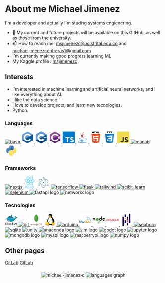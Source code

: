 # About me Michael Jimenez

I'm a developer and actually I'm studing systems engienering.

- 💼 My current and future projects will be available on this GitHub, as well as those from the university.
- 📫 How to reach me: msjimenezc@udistrital.edu.co and michaeljimenezcontreras1@gmail.com
- I'm currently making good progress learning ML
- My Kaggle profile : [msjimenezc](https://www.kaggle.com/msjimenezc)

## Interests

- I'm interested in machine learning and artificial neural networks, and I like everything about AI.
- I like the data science.
- I love to develop projects, and learn new tecnologies.
- Python.


<!----------------------------------------------------------------------------------------------------------------------------->
<h3 align="left">Languages</h3>
<p>
<a href="https://www.gnu.org/software/bash/" target="_blank" rel="noreferrer">
<img src="https://www.vectorlogo.zone/logos/gnu_bash/gnu_bash-icon.svg" alt="bash" width="40" height="40"/>
</a>

<a href="https://www.cprogramming.com/" target="_blank" rel="noreferrer">
<img src="https://raw.githubusercontent.com/devicons/devicon/master/icons/c/c-original.svg" alt="c" width="40" height="40"/>
</a>

<a href="https://www.w3schools.com/cpp/" target="_blank" rel="noreferrer">
<img src="https://raw.githubusercontent.com/devicons/devicon/master/icons/cplusplus/cplusplus-original.svg" alt="cplusplus" width="40" height="40"/>
</a>

<a href="https://www.w3schools.com/cs/" target="_blank" rel="noreferrer">
<img src="https://raw.githubusercontent.com/devicons/devicon/master/icons/csharp/csharp-original.svg" alt="csharp" width="40" height="40"/>
</a>

<a href="https://www.typescriptlang.org/" target="_blank" rel="noreferrer">
<img src="https://raw.githubusercontent.com/devicons/devicon/master/icons/typescript/typescript-original.svg" alt="typescript" width="40" height="40"/>
</a>

<a href="https://www.java.com" target="_blank" rel="noreferrer">
<img src="https://raw.githubusercontent.com/devicons/devicon/master/icons/java/java-original.svg" alt="java" width="40" height="40"/>
</a>

<a href="https://www.w3.org/html/" target="_blank" rel="noreferrer">
<img src="https://raw.githubusercontent.com/devicons/devicon/master/icons/html5/html5-original-wordmark.svg" alt="html5" width="40" height="40"/>
</a>

<a href="https://www.w3schools.com/css/" target="_blank" rel="noreferrer">
<img src="https://raw.githubusercontent.com/devicons/devicon/master/icons/css3/css3-original-wordmark.svg" alt="css3" width="40" height="40"/>
<a>

<a href="https://developer.mozilla.org/en-US/docs/Web/JavaScript" target="_blank" rel="noreferrer">
<img src="https://raw.githubusercontent.com/devicons/devicon/master/icons/javascript/javascript-original.svg" alt="javascript" width="40" height="40"/>
</a>

<a href="https://www.mathworks.com/" target="_blank" rel="noreferrer">
<img src="https://upload.wikimedia.org/wikipedia/commons/2/21/Matlab_Logo.png" alt="matlab" width="40" height="40"/>
</a>

<a href="https://www.python.org" target="_blank" rel="noreferrer">
<img src="https://raw.githubusercontent.com/devicons/devicon/master/icons/python/python-original.svg" alt="python" width="40" height="40"/>
</a>
</p>
<!----------------------------------------------------------------------------------------------------------------------------->
<h3 align="left">Frameworks</h3>
<p>
<a href="https://nextjs.org/" target="_blank" rel="noreferrer">
<img src="https://cdn.worldvectorlogo.com/logos/nextjs-2.svg" alt="nextjs" width="40" height="40"/>
</a>

<a href="https://reactjs.org/" target="_blank" rel="noreferrer">
<img src="https://raw.githubusercontent.com/devicons/devicon/master/icons/react/react-original-wordmark.svg" alt="react" width="40" height="40"/>
</a>

<a href="https://www.electronjs.org" target="_blank" rel="noreferrer">
<img src="https://raw.githubusercontent.com/devicons/devicon/master/icons/electron/electron-original.svg" alt="electron" width="40" height="40"/>
<a>

<a href="https://www.tensorflow.org" target="_blank" rel="noreferrer">
<img src="https://www.vectorlogo.zone/logos/tensorflow/tensorflow-icon.svg" alt="tensorflow" width="40" height="40"/>
</a>

<a href="https://flask.palletsprojects.com/" target="_blank" rel="noreferrer">
<img src="https://www.vectorlogo.zone/logos/pocoo_flask/pocoo_flask-icon.svg" alt="flask" width="40" height="40"/>
<a>

<a href="https://tailwindcss.com/" target="_blank" rel="noreferrer">
<img src="https://www.vectorlogo.zone/logos/tailwindcss/tailwindcss-icon.svg" alt="tailwind" width="40" height="40"/>
</a>

<a href="https://scikit-learn.org/" target="_blank" rel="noreferrer">
<img src="https://upload.wikimedia.org/wikipedia/commons/0/05/Scikit_learn_logo_small.svg" alt="scikit_learn" width="40" height="40"/>
</a>

<a href="https://www.selenium.dev" target="_blank" rel="noreferrer">
<img src="https://raw.githubusercontent.com/detain/svg-logos/780f25886640cef088af994181646db2f6b1a3f8/svg/selenium-logo.svg" alt="selenium" width="40" height="40"/>
</a>

<img src="https://cdn.jsdelivr.net/gh/devicons/devicon/icons/fastapi/fastapi-original.svg" height="40" alt="fastapi logo" />

<img src="https://cdn.jsdelivr.net/gh/devicons/devicon/icons/networkx/networkx-original.svg" height="40" alt="networkx logo"  />
</p>
<!----------------------------------------------------------------------------------------------------------------------------->
<h3 align="left">Tecnologies</h3>

<p>

<a href="https://www.docker.com/" target="_blank" rel="noreferrer">
<img src="https://raw.githubusercontent.com/devicons/devicon/master/icons/docker/docker-original-wordmark.svg" alt="docker" width="40" height="40"/>
<a>

<a href="https://git-scm.com/" target="_blank" rel="noreferrer">
<img src="https://www.vectorlogo.zone/logos/git-scm/git-scm-icon.svg" alt="git" width="40" height="40"/>
<a>

<a href="https://www.mongodb.com/" target="_blank" rel="noreferrer">
<img src="https://raw.githubusercontent.com/devicons/devicon/master/icons/mongodb/mongodb-original-wordmark.svg" alt="mongodb" width="40" height="40"/>
</a>

<a href="https://www.linux.org/" target="_blank" rel="noreferrer">
<img src="https://raw.githubusercontent.com/devicons/devicon/master/icons/linux/linux-original.svg" alt="linux" width="40" height="40"/>
</a>

<a href="https://www.arduino.cc/" target="_blank" rel="noreferrer"> 
<img src="https://cdn.worldvectorlogo.com/logos/arduino-1.svg" alt="arduino" width="40" height="40"/>
</a>

<a href="https://www.mysql.com/" target="_blank" rel="noreferrer">
<img src="https://raw.githubusercontent.com/devicons/devicon/master/icons/mysql/mysql-original-wordmark.svg" alt="mysql" width="40" height="40"/>
</a>

<a href="https://nodejs.org" target="_blank" rel="noreferrer">
<img src="https://raw.githubusercontent.com/devicons/devicon/master/icons/nodejs/nodejs-original-wordmark.svg" alt="nodejs" width="40" height="40"/>
</a>

<a href="https://www.oracle.com/" target="_blank" rel="noreferrer">
<img src="https://raw.githubusercontent.com/devicons/devicon/master/icons/oracle/oracle-original.svg" alt="oracle" width="40" height="40"/>
</a>

<a href="https://pandas.pydata.org/" target="_blank" rel="noreferrer">
<img src="https://raw.githubusercontent.com/devicons/devicon/2ae2a900d2f041da66e950e4d48052658d850630/icons/pandas/pandas-original.svg" alt="pandas" width="40" height="40"/>
</a>

<a href="https://seaborn.pydata.org/" target="_blank" rel="noreferrer">
<img src="https://seaborn.pydata.org/_images/logo-mark-lightbg.svg" alt="seaborn" width="40" height="40"/>
</a>

<a href="https://www.sqlite.org/" target="_blank" rel="noreferrer">
<img src="https://www.vectorlogo.zone/logos/sqlite/sqlite-icon.svg" alt="sqlite" width="40" height="40"/>
</a>

<a href="https://unity.com/" target="_blank" rel="noreferrer">
<img src="https://www.vectorlogo.zone/logos/unity3d/unity3d-icon.svg" alt="unity" width="40" height="40"/>
</a>
<a>
<img src="https://cdn.jsdelivr.net/gh/devicons/devicon/icons/anaconda/anaconda-original.svg" height="40" alt="anaconda logo"  />
</a>
<a href="https://www.vim.org/" target="_blank" rel="noreferr">
<img src="https://cdn.jsdelivr.net/gh/devicons/devicon/icons/vim/vim-original.svg" height="40" alt="vim logo"  />
</a>

<img src="https://cdn.jsdelivr.net/gh/devicons/devicon/icons/godot/godot-original.svg" height="40" alt="godot logo"  />
 
<img src="https://cdn.jsdelivr.net/gh/devicons/devicon/icons/jupyter/jupyter-original.svg" height="40" alt="jupyter logo"  />
 
<img src="https://cdn.jsdelivr.net/gh/devicons/devicon/icons/mongodb/mongodb-original.svg" height="40" alt="mongodb logo"  />
 
<img src="https://cdn.jsdelivr.net/gh/devicons/devicon/icons/mysql/mysql-original.svg" height="40" alt="mysql logo"  />

<img src="https://cdn.jsdelivr.net/gh/devicons/devicon/icons/raspberrypi/raspberrypi-original.svg" height="40" alt="raspberrypi logo"  />

<img src="https://cdn.jsdelivr.net/gh/devicons/devicon/icons/numpy/numpy-original.svg" height="40" alt="numpy logo"  />

</p>

<!------------------------------------------------------------------------------------------------------------------------------>

## Other pages
<a href="https://gitlab.com/Michael-Jimenez-C">GitLab</a>
<a href="https://gitlab.com/Michael-Jimenez-C">GitLab</a>

###

<div align="center">
<img src="https://github-readme-stats.vercel.app/api?username=Michael-Jimenez-C&show_icons=true<&theme=one_dark_pro&disable_animations=false&locale=en" alt="michael-jimenez-c" height="250"/>
 
<img src="https://github-readme-stats.vercel.app/api/top-langs/?username=Michael-Jimenez-C&layout=donut&locale=en&hide_title=false&theme=one_dark_pro" alt="languages graph"  height="250"/>
</div>
